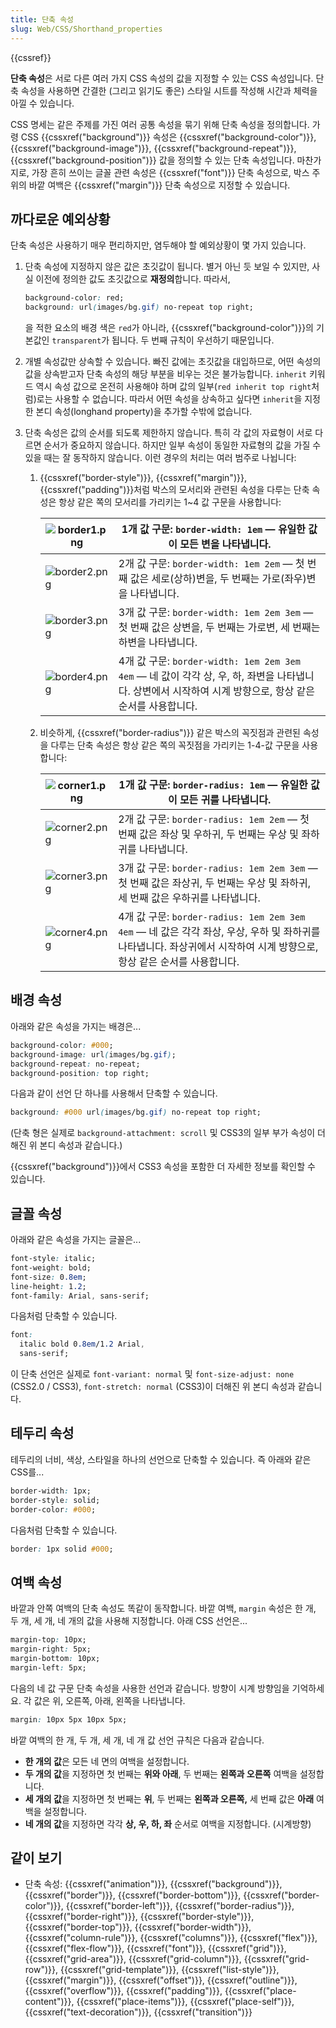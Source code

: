 ```yaml
---
title: 단축 속성
slug: Web/CSS/Shorthand_properties
---
```


{{cssref}}

**단축 속성**은 서로 다른 여러 가지 CSS 속성의 값을 지정할 수 있는 CSS 속성입니다. 단축 속성을 사용하면 간결한 (그리고 읽기도 좋은) 스타일 시트를 작성해 시간과 체력을 아낄 수 있습니다.

CSS 명세는 같은 주제를 가진 여러 공통 속성을 묶기 위해 단축 속성을 정의합니다. 가령 CSS {{cssxref("background")}} 속성은 {{cssxref("background-color")}}, {{cssxref("background-image")}}, {{cssxref("background-repeat")}}, {{cssxref("background-position")}} 값을 정의할 수 있는 단축 속성입니다. 마찬가지로, 가장 흔히 쓰이는 글꼴 관련 속성은 {{cssxref("font")}} 단축 속성으로, 박스 주위의 바깥 여백은 {{cssxref("margin")}} 단축 속성으로 지정할 수 있습니다.

## 까다로운 예외상황

단축 속성은 사용하기 매우 편리하지만, 염두해야 할 예외상황이 몇 가지 있습니다.

1. 단축 속성에 지정하지 않은 값은 초깃값이 됩니다. 별거 아닌 듯 보일 수 있지만, 사실 이전에 정의한 값도 초깃값으로 **재정의**합니다. 따라서,

   ```css
   background-color: red;
   background: url(images/bg.gif) no-repeat top right;
   ```

   을 적한 요소의 배경 색은 `red`가 아니라, {{cssxref("background-color")}}의 기본값인 `transparent`가 됩니다. 두 번째 규칙이 우선하기 때문입니다.

2. 개별 속성값만 상속할 수 있습니다. 빠진 값에는 초깃값을 대입하므로, 어떤 속성의 값을 상속받고자 단축 속성의 해당 부분을 비우는 것은 불가능합니다. `inherit` 키워드 역시 속성 값으로 온전히 사용해야 하며 값의 일부(`red inherit top right`처럼)로는 사용할 수 없습니다. 따라서 어떤 속성을 상속하고 싶다면 `inherit`을 지정한 본디 속성(longhand property)을 추가할 수밖에 없습니다.
3. 단축 속성은 값의 순서를 되도록 제한하지 않습니다. 특히 각 값의 자료형이 서로 다르면 순서가 중요하지 않습니다. 하지만 일부 속성이 동일한 자료형의 값을 가질 수 있을 때는 잘 동작하지 않습니다. 이런 경우의 처리는 여러 범주로 나뉩니다:

   1. {{cssxref("border-style")}}, {{cssxref("margin")}}, {{cssxref("padding")}}처럼 박스의 모서리와 관련된 속성을 다루는 단축 속성은 항상 같은 쪽의 모서리를 가리키는 1\~4 값 구문을 사용합니다:

      | ![border1.png](/en-US/docs/Web/CSS/CSS_cascade/Shorthand_properties/border1.png) | 1개 값 구문: `border-width: 1em` — 유일한 값이 모든 변을 나타냅니다.                                                                                     |
      | -------------------------------------------------------------------------------- | -------------------------------------------------------------------------------------------------------------------------------------------------------- |
      | ![border2.png](/en-US/docs/Web/CSS/CSS_cascade/Shorthand_properties/border2.png) | 2개 값 구문: `border-width: 1em 2em` — 첫 번째 값은 세로(상하)변을, 두 번째는 가로(좌우)변을 나타냅니다.                                                 |
      | ![border3.png](/en-US/docs/Web/CSS/CSS_cascade/Shorthand_properties/border3.png) | 3개 값 구문: `border-width: 1em 2em 3em` — 첫 번째 값은 상변을, 두 번째는 가로변, 세 번째는 하변을 나타냅니다.                                           |
      | ![border4.png](/en-US/docs/Web/CSS/CSS_cascade/Shorthand_properties/border4.png) | 4개 값 구문: `border-width: 1em 2em 3em 4em` — 네 값이 각각 상, 우, 하, 좌변을 나타냅니다. 상변에서 시작하여 시계 방향으로, 항상 같은 순서를 사용합니다. |

   2. 비슷하게, {{cssxref("border-radius")}} 같은 박스의 꼭짓점과 관련된 속성을 다루는 단축 속성은 항상 같은 쪽의 꼭짓점을 가리키는 1-4-값 구문을 사용합니다:

      | ![corner1.png](/en-US/docs/Web/CSS/CSS_cascade/Shorthand_properties/corner1.png) | 1개 값 구문: `border-radius: 1em` — 유일한 값이 모든 귀를 나타냅니다.                                                                                                 |
      | -------------------------------------------------------------------------------- | --------------------------------------------------------------------------------------------------------------------------------------------------------------------- |
      | ![corner2.png](/en-US/docs/Web/CSS/CSS_cascade/Shorthand_properties/corner1.png) | 2개 값 구문: `border-radius: 1em 2em` — 첫 번째 값은 좌상 및 우하귀, 두 번째는 우상 및 좌하귀를 나타냅니다.                                                           |
      | ![corner3.png](/en-US/docs/Web/CSS/CSS_cascade/Shorthand_properties/corner1.png) | 3개 값 구문: `border-radius: 1em 2em 3em` — 첫 번째 값은 좌상귀, 두 번째는 우상 및 좌하귀, 세 번째 값은 우하귀를 나타냅니다.                                          |
      | ![corner4.png](/en-US/docs/Web/CSS/CSS_cascade/Shorthand_properties/corner1.png) | 4개 값 구문: `border-radius: 1em 2em 3em 4em` — 네 값은 각각 좌상, 우상, 우하 및 좌하귀를 나타냅니다. 좌상귀에서 시작하여 시계 방향으로, 항상 같은 순서를 사용합니다. |

## 배경 속성

아래와 같은 속성을 가지는 배경은...

```css
background-color: #000;
background-image: url(images/bg.gif);
background-repeat: no-repeat;
background-position: top right;
```

다음과 같이 선언 단 하나를 사용해서 단축할 수 있습니다.

```css
background: #000 url(images/bg.gif) no-repeat top right;
```

(단축 형은 실제로 `background-attachment: scroll` 및 CSS3의 일부 부가 속성이 더해진 위 본디 속성과 같습니다.)

{{cssxref("background")}}에서 CSS3 속성을 포함한 더 자세한 정보를 확인할 수 있습니다.

## 글꼴 속성

아래와 같은 속성을 가지는 글꼴은...

```css
font-style: italic;
font-weight: bold;
font-size: 0.8em;
line-height: 1.2;
font-family: Arial, sans-serif;
```

다음처럼 단축할 수 있습니다.

```css
font:
  italic bold 0.8em/1.2 Arial,
  sans-serif;
```

이 단축 선언은 실제로 `font-variant: normal` 및 `font-size-adjust: none` (CSS2.0 / CSS3), `font-stretch: normal` (CSS3)이 더해진 위 본디 속성과 같습니다.

## 테두리 속성

테두리의 너비, 색상, 스타일을 하나의 선언으로 단축할 수 있습니다. 즉 아래와 같은 CSS를...

```css
border-width: 1px;
border-style: solid;
border-color: #000;
```

다음처럼 단축할 수 있습니다.

```css
border: 1px solid #000;
```

## 여백 속성

바깥과 안쪽 여백의 단축 속성도 똑같이 동작합니다. 바깥 여백, `margin` 속성은 한 개, 두 개, 세 개, 네 개의 값을 사용해 지정합니다. 아래 CSS 선언은...

```css
margin-top: 10px;
margin-right: 5px;
margin-bottom: 10px;
margin-left: 5px;
```

다음의 네 값 구문 단축 속성을 사용한 선언과 같습니다. 방향이 시계 방향임을 기억하세요. 각 값은 위, 오른쪽, 아래, 왼쪽을 나타냅니다.

```css
margin: 10px 5px 10px 5px;
```

바깥 여백의 한 개, 두 개, 세 개, 네 개 값 선언 규칙은 다음과 같습니다.

- **한 개의 값**은 모든 네 면의 여백을 설정합니다.
- **두 개의 값**을 지정하면 첫 번째는 **위와 아래**, 두 번째는 **왼쪽과 오른쪽** 여백을 설정합니다.
- **세 개의 값**을 지정하면 첫 번째는 **위**, 두 번째는 **왼쪽과 오른쪽,** 세 번째 값은 **아래** 여백을 설정합니다.
- **네 개의 값**을 지정하면 각각 **상, 우, 하, 좌** 순서로 여백을 지정합니다. (시계방향)

## 같이 보기

- 단축 속성: {{cssxref("animation")}}, {{cssxref("background")}}, {{cssxref("border")}}, {{cssxref("border-bottom")}}, {{cssxref("border-color")}}, {{cssxref("border-left")}}, {{cssxref("border-radius")}}, {{cssxref("border-right")}}, {{cssxref("border-style")}}, {{cssxref("border-top")}}, {{cssxref("border-width")}}, {{cssxref("column-rule")}}, {{cssxref("columns")}}, {{cssxref("flex")}}, {{cssxref("flex-flow")}}, {{cssxref("font")}}, {{cssxref("grid")}}, {{cssxref("grid-area")}}, {{cssxref("grid-column")}}, {{cssxref("grid-row")}}, {{cssxref("grid-template")}}, {{cssxref("list-style")}}, {{cssxref("margin")}}, {{cssxref("offset")}}, {{cssxref("outline")}}, {{cssxref("overflow")}}, {{cssxref("padding")}}, {{cssxref("place-content")}}, {{cssxref("place-items")}}, {{cssxref("place-self")}}, {{cssxref("text-decoration")}}, {{cssxref("transition")}}
